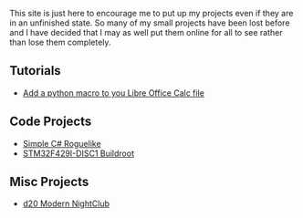 This site is just here to encourage me to put up my projects even if they are in an unfinished state.
So many of my small projects have been lost before and I have decided that I may as well put them online for all to see rather than lose them completely.

## Tutorials
* [Add a python macro to you Libre Office Calc file](https://github.com/Obsnold/LibreCalcPythonScripting)

## Code Projects
* [Simple C# Roguelike](https://github.com/Obsnold/Simple_Roguelike)
* [STM32F429I-DISC1 Buildroot](https://github.com/Obsnold/STM32F429I-DISC1_Buildroot)

## Misc Projects
* [d20 Modern NightClub](https://github.com/Obsnold/The_Hammer_and_Sickle_NightClub)

